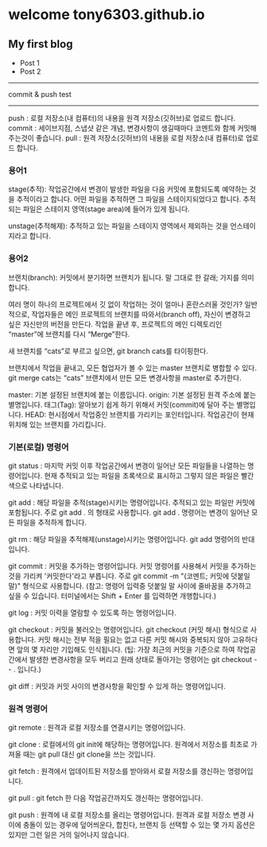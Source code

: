 # welcome tony6303.github.io
## My first blog
* Post 1
* Post 2
***
commit & push test
***

push : 로컬 저장소(내 컴퓨터)의 내용을 원격 저장소(깃허브)로 업로드 합니다.
commit : 세이브지점, 스냅샷 같은 개념, 변경사항이 생길때마다 코멘트와 함께 커밋해주는것이 좋습니다.
pull : 원격 저장소(깃허브)의 내용을 로컬 저장소(내 컴퓨터)로 업로드 합니다.

### **용어1**

stage(추적): 작업공간에서 변경이 발생한 파일을 다음 커밋에 포함되도록 예약하는 것을 추적이라고 합니다. 
어떤 파일을 추적하면 그 파일을 스테이지되었다고 합니다. 
추적되는 파일은 스테이지 영역(stage area)에 들어가 있게 됩니다.

unstage(추적해제): 추적하고 있는 파일을 스테이지 영역에서 제외하는 것을 언스테이지라고 합니다.

### **용어2**

브랜치(branch): 커밋에서 분기하면 브랜치가 됩니다. 말 그대로 한 갈래; 가지를 의미합니다.

여러 명이 하나의 프로젝트에서 깃 없이 작업하는 것이 얼마나 혼란스러울 것인가? 
일반적으로, 작업자들은 메인 프로젝트의 브랜치를 따와서(branch off), 자신이 변경하고 싶은 자신만의 버전을 만든다. 
작업을 끝낸 후, 프로젝트의 메인 디렉토리인 “master”에 브랜치를 다시 “Merge”한다.

새 브랜치를 “cats”로 부르고 싶으면, git branch cats를 타이핑한다.

브랜치에서 작업을 끝내고, 모든 협업자가 볼 수 있는 master 브랜치로 병합할 수 있다. 
git merge cats는 “cats” 브랜치에서 만든 모든 변경사항을 master로 추가한다.

master: 기본 설정된 브랜치에 붙는 이름입니다.
origin: 기본 설정된 원격 주소에 붙는 별명입니다.
태그(Tag): 알아보기 쉽게 하기 위해서 커밋(commit)에 달아 주는 별명입니다.
HEAD: 현시점에서 작업중인 브랜치를 가리키는 포인터입니다. 작업공간이 현재 위치해 있는 브랜치를 가리킵니다.

### **기본(로컬) 명령어**

git status : 마지막 커밋 이후 작업공간에서 변경이 일어난 모든 파일들을 나열하는 명령어입니다. 
현재 추적되고 있는 파일을 초록색으로 표시하고 그렇지 않은 파일은 빨간색으로 나타냅니다.

git add : 해당 파일을 추적(stage)시키는 명령어입니다. 추적되고 있는 파일만 커밋에 포함됩니다. 
주로 git add . 의 형태로 사용합니다. git add . 명령어는 변경이 일어난 모든 파일을 추적하게 합니다.

git rm : 해당 파일을 추적해제(unstage)시키는 명령어입니다. git add 명령어의 반대입니다.

git commit : 커밋을 추가하는 명령어입니다. 커밋 명령어를 사용해서 커밋을 추가하는 것을 가리켜 '커밋한다'라고 부릅니다.
 주로 git commit -m "(코멘트; 커밋에 덧붙일 말)" 형식으로 사용합니다. 
 (참고: 명령어 입력중 덧붙일 말 사이에 줄바꿈을 추가하고 싶을 수 있습니다. 터미널에서는 Shift + Enter 를 입력하면 개행합니다.)

git log : 커밋 이력을 열람할 수 있도록 하는 명령어입니다.

git checkout : 커밋을 불러오는 명령어입니다. git checkout (커밋 해시) 형식으로 사용합니다.
커밋 해시는 전부 적을 필요는 없고 다른 커밋 해시와 중복되지 않아 고유하다면 앞의 몇 자리만 기입해도 인식됩니다.
(팁: 가장 최근의 커밋을 기준으로 하여 작업공간에서 발생한 변경사항을 모두 버리고 
원래 상태로 돌아가는 명령어는 git checkout -- . 입니다.)

git diff : 커밋과 커밋 사이의 변경사항을 확인할 수 있게 하는 명령어입니다.

### **원격 명령어**

git remote : 원격과 로컬 저장소를 연결시키는 명령어입니다.

git clone : 로컬에서의 git init에 해당하는 명령어입니다. 
원격에서 저장소를 최초로 가져올 때는 git pull 대신 git clone을 쓰는 것입니다.

git fetch : 원격에서 업데이트된 저장소를 받아와서 로컬 저장소를 갱신하는 명령어입니다.

git pull : git fetch 한 다음 작업공간까지도 갱신하는 명령어입니다.

git push : 원격에 내 로컬 저장소를 올리는 명령어입니다. 
원격과 로컬 저장소 변경 사이에 충돌이 있는 경우에 덮어씌운다, 합친다, 브랜치 등 선택할 수 있는 
몇 가지 옵션은 있지만 그런 일은 거의 일어나지 않습니다.
